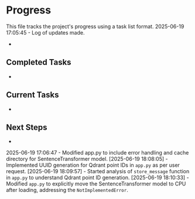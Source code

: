 # Progress

This file tracks the project's progress using a task list format.
2025-06-19 17:05:45 - Log of updates made.

*

## Completed Tasks

*   

## Current Tasks

*   

## Next Steps

*
2025-06-19 17:06:47 - Modified app.py to include error handling and cache directory for SentenceTransformer model.
[2025-06-19 18:08:05] - Implemented UUID generation for Qdrant point IDs in `app.py` as per user request.
[2025-06-19 18:09:57] - Started analysis of `store_message` function in `app.py` to understand Qdrant point ID generation.
[2025-06-19 18:10:33] - Modified `app.py` to explicitly move the SentenceTransformer model to CPU after loading, addressing the `NotImplementedError`.